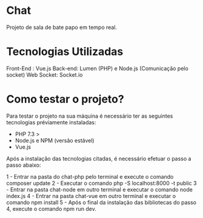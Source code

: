 # Chat
Projeto de sala de bate papo em tempo real.

# Tecnologias Utilizadas

Front-End : Vue.js
Back-end: Lumen (PHP) e Node.js (Comunicação pelo socket)
Web Socket: Socket.io

# Como testar o projeto?

Para testar o projeto na sua máquina é necessário ter as seguintes tecnologias préviamente instaladas:
  - PHP 7.3 > 
  - Node.js e NPM (versão estável)
  - Vue.js
  
Após a instalação das tecnologias citadas, é necessário efetuar o passo a passo abaixo:

1 - Entrar na pasta do chat-php pelo terminal e execute o comando composer update
2 - Executar o comando php -S localhost:8000 -t public
3 - Entrar na pasta chat-node em outro terminal e executar o comando node index.js
4 - Entrar na pasta chat-vue em outro terminal e executar o comando npm install
5 - Após o final da instalação das bibliotecas do passo 4, execute o comando npm run dev.
